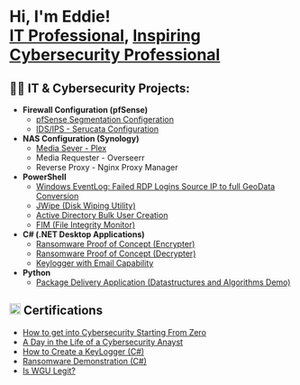 <h1>Hi, I'm Eddie! <br/><a href="https://github.com/tech4lifestrategy">IT Professional</a>, <a href="https://github.com/tech4lifestrategy"> Inspiring Cybersecurity Professional</a></h1>

<h2>👨‍💻 IT & Cybersecurity Projects:</h2>

- <b>Firewall Configuration (pfSense)</b>
  - [pfSense Segmentation Configeration](https://github.com/joshmadakor1/Algorithms-Practice)
  - [IDS/IPS - Serucata Configuration](https://github.com/joshmadakor1/Algorithms-Practice)
- <b>NAS Configuration (Synology)</b>
  - [Media Sever - Plex](https://github.com/joshmadakor1/4chan-Image-Analysis-Middleware-C964)
  - Media Requester - Overseerr
  - Reverse Proxy - Nginx Proxy Manager
- <b>PowerShell</b>
  - [Windows EventLog: Failed RDP Logins Source IP to full GeoData Conversion](https://github.com/joshmadakor1/Sentinel-Lab)
  - [JWipe (Disk Wiping Utility)](https://github.com/joshmadakor1/Jwipe.PowerShell)
  - [Active Directory Bulk User Creation](https://github.com/joshmadakor1/AD_PS)
  - [FIM (File Integrity Monitor)](https://github.com/joshmadakor1/PowerShell-Integrity-FIM)
- <b>C# (.NET Desktop Applications)</b>
  - [Ransomware Proof of Concept (Encrypter)](https://github.com/joshmadakor1/EncrypterPOC)
  - [Ransomware Proof of Concept (Decrypter)](https://github.com/joshmadakor1/DecrypterPOC)
  - [Keylogger with Email Capability](https://github.com/joshmadakor1/Key-Logger-With-Email)
- <b>Python</b>
  - [Package Delivery Application (Datastructures and Algorithms Demo)](https://github.com/joshmadakor1/Package-Delivery-Pathfinding-Algorithm)

<h2><img src="https://github.com/user-attachments/assets/69f28c06-a5c7-4fdc-8d85-878a206dd771" width="20">
Certifications</h2>

- [How to get into Cybersecurity Starting From Zero](https://www.youtube.com/watch?v=a83ASGn_V_s)
- [A Day in the Life of a Cybersecurity Anayst](https://www.youtube.com/watch?v=uHy3oM7NnoU)
- [How to Create a KeyLogger (C#)](https://www.youtube.com/watch?v=N-L9hklSlNk)
- [Ransomware Demonstration (C#)](https://www.youtube.com/watch?v=OfvdQeh79s0)
- [Is WGU Legit?](https://www.youtube.com/watch?v=E2MwRWxDBkA)
<!--
**Tech4LifeStrategy/Tech4LifeStrategy** is a ✨ _special_ ✨ repository because its `README.md` (this file) appears on your GitHub profile.

Here are some ideas to get you started:

- 🔭 I’m currently working on ...
- 🌱 I’m currently learning ...
- 👯 I’m looking to collaborate on ...
- 🤔 I’m looking for help with ...
- 💬 Ask me about ...
- 📫 How to reach me: ...
- 😄 Pronouns: ...
- ⚡ Fun fact: ...
-->
